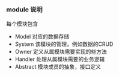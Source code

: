 
### module 说明


每个模块包含
* Model
  对应的数据存储
* System
  该模块的管理，例如数据的CRUD
* Owner
  定义从属模块需要实现的些方法
* Handler
  处理从属模块需要的业务逻辑
* Abstract
  模块成员的抽象，接口定义

